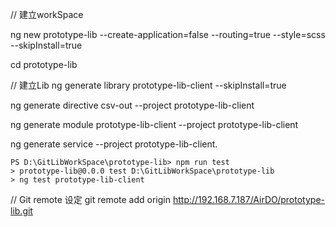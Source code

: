 

// 建立workSpace

ng new prototype-lib --create-application=false  --routing=true --style=scss --skipInstall=true

cd prototype-lib 

// 建立Lib
ng generate library prototype-lib-client  --skipInstall=true

ng generate directive csv-out  --project prototype-lib-client

ng generate module prototype-lib-client  --project prototype-lib-client

ng generate service --project prototype-lib-client.

```
PS D:\GitLibWorkSpace\prototype-lib> npm run test
> prototype-lib@0.0.0 test D:\GitLibWorkSpace\prototype-lib
> ng test prototype-lib-client
```

// Git remote 设定
git remote add origin http://192.168.7.187/AirDO/prototype-lib.git   

